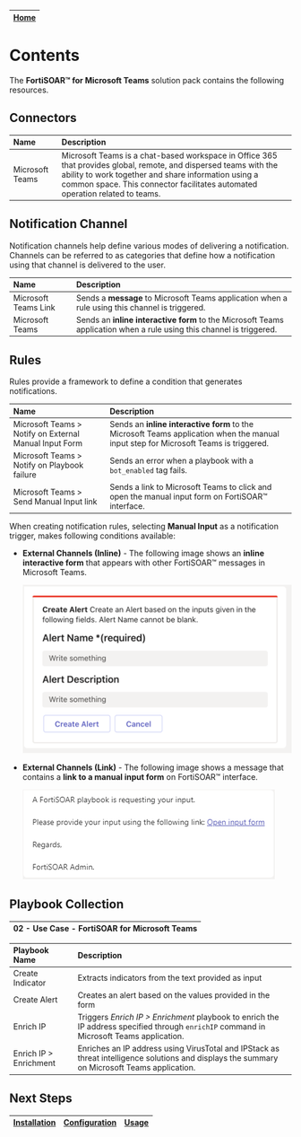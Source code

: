 | [Home](../README.md) |
|----------------------|

# Contents

The **FortiSOAR&trade; for Microsoft Teams** solution pack contains the following resources.

## Connectors

| Name            | Description                                                                                                                                                                                                                                              |
|:----------------|:---------------------------------------------------------------------------------------------------------------------------------------------------------------------------------------------------------------------------------------------------------|
| Microsoft Teams | Microsoft Teams is a chat-based workspace in Office 365 that provides global, remote, and dispersed teams with the ability to work together and share information using a common space. This connector facilitates automated operation related to teams. |

## Notification Channel

Notification channels help define various modes of delivering a notification. Channels can be referred to as categories that define how a notification using that channel is delivered to the user.

| Name                 | Description                                                                                                          |
|:---------------------|:---------------------------------------------------------------------------------------------------------------------|
| Microsoft Teams Link | Sends a **message** to Microsoft Teams application when a rule using this channel is triggered.                          |
| Microsoft Teams      | Sends an **inline interactive form** to the Microsoft Teams application when a rule using this channel is triggered. |

## Rules

Rules provide a framework to define a condition that generates notifications.

| Name                                                   | Description                                                                                                                          |
|:-------------------------------------------------------|:-------------------------------------------------------------------------------------------------------------------------------------|
| Microsoft Teams > Notify on External Manual Input Form | Sends an **inline interactive form** to the Microsoft Teams application when the manual input step for Microsoft Teams is triggered. |
| Microsoft Teams > Notify on Playbook failure           | Sends an error when a playbook with a `bot_enabled` tag fails.                                                                       |
| Microsoft Teams > Send Manual Input link               | Sends a link to Microsoft Teams to click and open the manual input form on FortiSOAR&trade; interface.                               |

When creating notification rules, selecting **Manual Input** as a notification trigger, makes following conditions available:

- **External Channels (Inline)** - The following image shows an **inline interactive form** that appears with other FortiSOAR&trade; messages in Microsoft Teams.

    ![](./res/inline-form.png)

- **External Channels (Link)** - The following image shows a message that contains a **link to a manual input form** on FortiSOAR&trade; interface.

    ![](./res/form-as-link.png)

## Playbook Collection

| 02 - Use Case - FortiSOAR for Microsoft Teams |
|:----------------------------------------------|

| Playbook Name          | Description                                                                                                                                   |
|:-----------------------|:----------------------------------------------------------------------------------------------------------------------------------------------|
| Create Indicator       | Extracts indicators from the text provided as input                                                                                           |
| Create Alert           | Creates an alert based on the values provided in the form                                                                                     |
| Enrich IP              | Triggers *Enrich IP > Enrichment* playbook to enrich the IP address specified through `enrichIP` command in Microsoft Teams application.      |
| Enrich IP > Enrichment | Enriches an IP address using VirusTotal and IPStack as threat intelligence solutions and displays the summary on Microsoft Teams application. |

## Next Steps

| [Installation](./setup.md#installation) | [Configuration](./setup.md#configuration) | [Usage](./usage.md) |
|-----------------------------------------|-------------------------------------------|---------------------|
